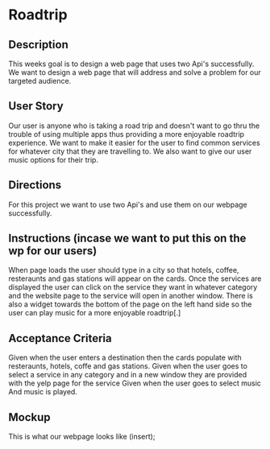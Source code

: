# Roadtrip

## Description
This weeks goal is to design a web page that uses two Api's successfully. We want to design a web page that will address and solve a problem for our targeted audience.

## User Story
Our user is anyone who is taking a road trip and doesn't want to go thru the trouble of using multiple apps thus providing a more enjoyable roadtrip experience. We want to make it easier for the user to find common services for whatever city that they are travelling to. We also want to give our user music options for their trip. 

## Directions
For this project we want to use two Api's and use them on our webpage successfully.

## Instructions (incase we want to put this on the wp for our users)
When page loads the user should type in a city so that hotels, coffee, resteraunts and gas stations will appear on the cards. Once the services are displayed the user can click on the service they want in whatever category and the website page to the service will open in another window. There is also a widget towards the bottom of the page on the left hand side so the user can play music for a more enjoyable roadtrip[.]

## Acceptance Criteria 
Given when the user enters a destination then the cards populate with resteraunts, hotels, coffe and gas stations. 
Given when the user goes to select a service in any category and in a new window they are provided with the yelp page for the service
Given when the user goes to select music 
And music is played.

## Mockup
This is what our webpage looks like 
(insert);